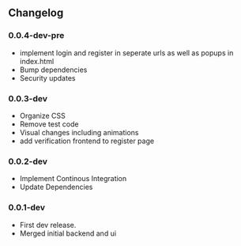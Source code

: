 ## Changelog

### 0.0.4-dev-pre
- implement login and register in seperate urls as well as popups in index.html
- Bump dependencies
- Security updates

### 0.0.3-dev
- Organize CSS
- Remove test code
- Visual changes including animations
- add verification frontend to register page

### 0.0.2-dev
- Implement Continous Integration
- Update Dependencies

### 0.0.1-dev
- First dev release.
- Merged initial backend and ui
